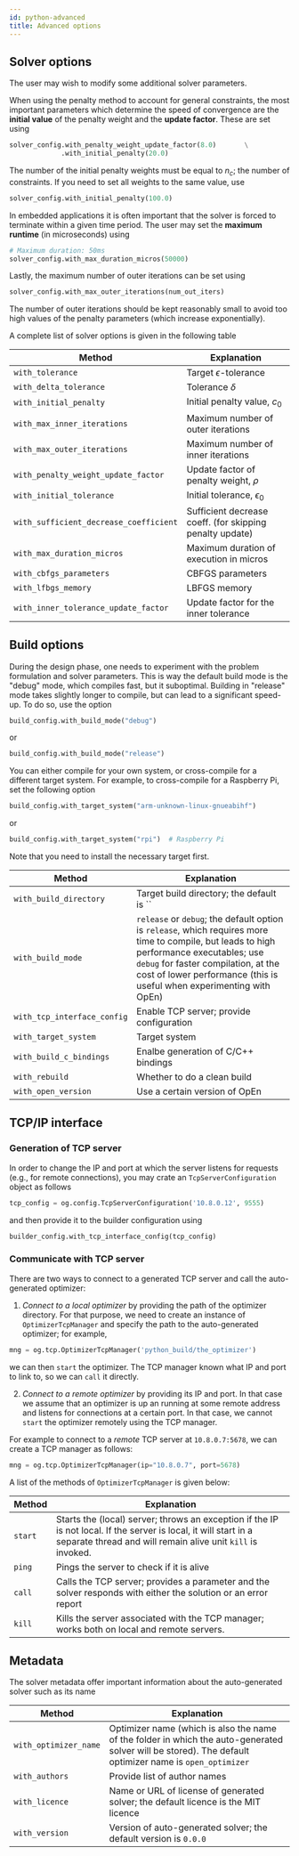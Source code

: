 ```yaml
---
id: python-advanced
title: Advanced options
---
```


<script type="text/x-mathjax-config">MathJax.Hub.Config({tex2jax: {inlineMath: [['$','$'], ['\\(','\\)']]}});</script>
<script type="text/javascript" async src="https://cdn.mathjax.org/mathjax/latest/MathJax.js?config=TeX-AMS-MML_HTMLorMML"></script>



## Solver options
The user may wish to modify some additional solver parameters.

When using the penalty method to account for general constraints,
the most important parameters which determine the speed of 
convergence are the **initial value** of the penalty weight and the 
**update factor**. These are set using

```python
solver_config.with_penalty_weight_update_factor(8.0)       \
             .with_initial_penalty(20.0)
``` 

The number of the initial penalty weights must be equal to 
$n_c$; the number of constraints. If you need to set all 
weights to the same value, use

```python
solver_config.with_initial_penalty(100.0)
```

In embedded applications it is often important that the solver
is forced to terminate within a given time period. The user may
set the **maximum runtime** (in microseconds) using

```python
# Maximum duration: 50ms
solver_config.with_max_duration_micros(50000)
```

Lastly, the maximum number of outer iterations can be set using

```python
solver_config.with_max_outer_iterations(num_out_iters)
```

The number of outer iterations should be kept reasonably small
to avoid too high values of the penalty parameters (which increase
exponentially).

A complete list of solver options is given in the following table

| Method                                 | Explanation                                 |
|----------------------------------------|---------------------------------------------|
| `with_tolerance`                       | Target $\epsilon$-tolerance                 |
| `with_delta_tolerance`                 | Tolerance $\delta$                          |
| `with_initial_penalty`                 | Initial penalty value, $c_0$                |
| `with_max_inner_iterations`            | Maximum number of outer iterations          |
| `with_max_outer_iterations`            | Maximum number of inner iterations          |
| `with_penalty_weight_update_factor`    | Update factor of penalty weight, $\rho$     |
| `with_initial_tolerance`               | Initial tolerance, $\epsilon_0$             |
| `with_sufficient_decrease_coefficient` | Sufficient decrease coeff. (for skipping penalty update) |
| `with_max_duration_micros`             | Maximum duration of execution in micros     |
| `with_cbfgs_parameters`                | CBFGS parameters                            |
| `with_lfbgs_memory`                    | LBFGS memory                                | 
| `with_inner_tolerance_update_factor`   | Update factor for the inner tolerance       | 

## Build options

During the design phase, one needs to experiment with the problem
formulation and solver parameters. This is way the default build
mode is the "debug" mode, which compiles fast, but it suboptimal.
Building in "release" mode takes slightly longer to compile, but
can lead to a significant speed-up. To do so, use the option

```python
build_config.with_build_mode("debug")
```

οr 

```python
build_config.with_build_mode("release")
```

You can either compile for your own system, or cross-compile for a 
different target system. For example, to cross-compile for a Raspberry Pi,
set the following option

```python
build_config.with_target_system("arm-unknown-linux-gnueabihf")
```

or 

```python
build_config.with_target_system("rpi")  # Raspberry Pi
```

Note that you need to install the necessary target first.


| Method                        | Explanation                                 |
|-------------------------------|---------------------------------------------|
| `with_build_directory`        | Target build directory; the default is ``                    |
| `with_build_mode`             | `release` or `debug`; the default option is `release`, which requires more time to compile, but leads to high performance executables; use `debug` for faster compilation, at the cost of lower performance (this is useful when experimenting with OpEn)  |
| `with_tcp_interface_config`   | Enable TCP server; provide configuration    |
| `with_target_system`          | Target system                               |
| `with_build_c_bindings`       | Enalbe generation of C/C++ bindings         |
| `with_rebuild`                | Whether to do a clean build                 |
| `with_open_version`           | Use a certain version of OpEn               |


## TCP/IP interface 

### Generation of TCP server

In order to change the IP and port at which the server listens
for requests (e.g., for remote connections), you may crate an 
`TcpServerConfiguration` object as follows

```python
tcp_config = og.config.TcpServerConfiguration('10.8.0.12', 9555)
```

and then provide it to the builder configuration using 

```python
builder_config.with_tcp_interface_config(tcp_config)
```

### Communicate with TCP server

There are two ways to connect to a generated TCP server and call the
auto-generated optimizer:

1. *Connect to a local optimizer* by providing the path of the optimizer
directory. For that purpose, we need to create an instance of 
`OptimizerTcpManager` and specify the path to the auto-generated optimizer;
for example,

```python
mng = og.tcp.OptimizerTcpManager('python_build/the_optimizer')
```

we can then `start` the optimizer. The TCP manager known what IP and port 
to link to, so we can `call` it directly.

2. *Connect to a remote optimizer* by providing its IP and port. In that 
case we assume that an optimizer is up an running at some remote address
and listens for connections at a certain port. In that case, we cannot 
`start` the optimizer remotely using the TCP manager. 

For example to connect to a *remote* TCP server at `10.8.0.7:5678`, we can
create a TCP manager as follows:

```python
mng = og.tcp.OptimizerTcpManager(ip="10.8.0.7", port=5678)
```

A list of the methods of `OptimizerTcpManager` is given below:

| Method          | Explanation                                 |
|-----------------|---------------------------------------------|
| `start`         | Starts the (local) server; throws an exception if the IP is not local. If the server is local, it will start in a separate thread and will remain alive unit `kill` is invoked. |
| `ping`          | Pings the server to check if it is alive    |
| `call`          | Calls the TCP server; provides a parameter and the solver responds with either the solution or an error report |
| `kill`                | Kills the server associated with the TCP manager; works both on local and remote servers. |


## Metadata

The solver metadata offer important information about the auto-generated 
solver such as its name


| Method                        | Explanation                                 |
|-------------------------------|---------------------------------------------|
| `with_optimizer_name`         | Optimizer name  (which is also the name of the folder in which the auto-generated solver will be stored). The default optimizer name is `open_optimizer` |
| `with_authors`                | Provide list of author names                |
| `with_licence`                | Name or URL of license of generated solver; the default licence is the MIT licence  |
| `with_version`                | Version of auto-generated solver; the default version is `0.0.0` |